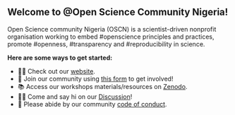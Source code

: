 ## Welcome to @Open Science Community Nigeria!

Open Science community Nigeria (OSCN) is a scientist-driven nonprofit organisation working to embed #openscience principles and practices, promote #openness, #transparency and #reproducibility in science.


**Here are some ways to get started:**

- 👩‍💻 Check out our [website](https://oscnigeria.org/).
- 🍿 Join our community using [this form](https://form.jotform.com/) to get involved!
- 📚 Access our workshops materials/resources on [Zenodo](https://zenodo.org/).
- 🙋‍♀️ Come and say hi on our [Discussion](https://github.com/orgs/Open-Science-Community-Nigeria/discussions)!
- 🤗 Please abide by our community [code of conduct](https://github.com/).

